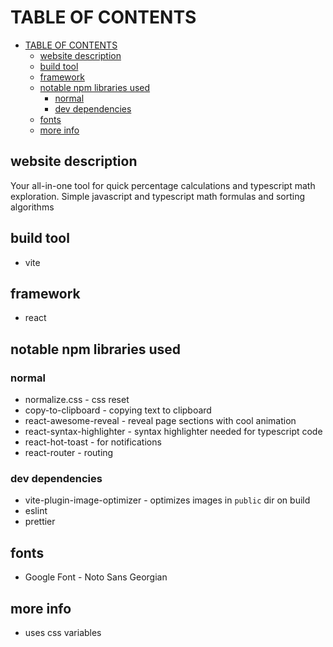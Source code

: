 # TABLE OF CONTENTS

- [TABLE OF CONTENTS](#table-of-contents)
  - [website description](#website-description)
  - [build tool](#build-tool)
  - [framework](#framework)
  - [notable npm libraries used](#notable-npm-libraries-used)
    - [normal](#normal)
    - [dev dependencies](#dev-dependencies)
  - [fonts](#fonts)
  - [more info](#more-info)

## website description

Your all-in-one tool for quick percentage calculations
and typescript math exploration.
Simple javascript and typescript math formulas and sorting algorithms

## build tool

- vite

## framework

- react

## notable npm libraries used

### normal

- normalize.css - css reset
- copy-to-clipboard - copying text to clipboard
- react-awesome-reveal - reveal page sections with cool animation
- react-syntax-highlighter - syntax highlighter needed for typescript code
- react-hot-toast - for notifications
- react-router - routing

### dev dependencies

- vite-plugin-image-optimizer - optimizes images in `public` dir on build
- eslint
- prettier

## fonts

- Google Font - Noto Sans Georgian

## more info

- uses css variables
